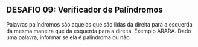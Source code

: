 ## DESAFIO 09: Verificador de Palíndromos
Palavras palíndromos são aquelas que são lidas da direita para a esquerda da mesma
maneira que da esquerda para a direita. Exemplo ARARA. Dado uma palavra, informar se ela
é palíndroma ou não.

